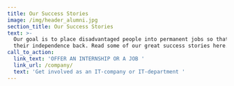 ```yaml
---
title: Our Success Stories
image: /img/header_alumni.jpg
section_title: Our Success Stories
text: >-
  Our goal is to place disadvantaged people into permanent jobs so that they get
  their independence back. Read some of our great success stories here.
call_to_action:
  link_text: 'OFFER AN INTERNSHIP OR A JOB '
  link_url: /company/
  text: 'Get involved as an IT-company or IT-department '
---
```


